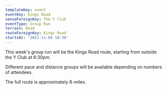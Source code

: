 ```yaml
---
templateKey: event
eventKey: Kings Road
venueForeignKey: The Y Club
eventType: Group Run
terrain: Road
routeForeignKey: Kings Road
startsAt: '2021-11-04 18:30'
---
```

This week's group run will be the Kings Road route,
starting from outside the Y Club at 6:30pm.

Different pace and distance groups will be available depending on
numbers of attendees.

The full route is approximately 8-miles.
